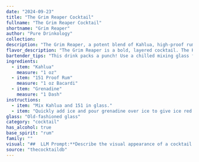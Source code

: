 ```yaml
---
date: "2024-09-23"
title: "The Grim Reaper Cocktail"
fullname: "The Grim Reaper Cocktail"
shortname: "Grim Reaper"
author: "Pure Drinkology"
collection:
description: "The Grim Reaper, a potent blend of Kahlua, high-proof rum, and grenadine, is a member of the Coffee Cocktail family.  While its exact origin is unclear, its combination of sweet, bitter, and boozy notes likely emerged from the early 20th century, a time when coffee-based drinks were gaining popularity. "
flavor_description: "The Grim Reaper is a bold, layered cocktail. The Kahlua brings a rich, coffee-forward sweetness, while the 151 Proof Rum provides a fiery, almost smoky kick. The Grenadine adds a touch of tart sweetness and a vibrant red hue. Expect a complex flavor profile that is both intensely sweet and surprisingly smooth, with a lingering warmth that lingers long after the last sip.  "
bartender_tips: "This drink packs a punch! Use a chilled mixing glass for a super-cold serve. Measure carefully – a little 151 goes a long way! Shake with ice and strain into a chilled coupe or martini glass.  For a layered effect, gently pour grenadine over ice after shaking.  Serve with a cherry, and a warning – it's strong! "
ingredients:
  - item: "Kahlua"
    measure: "1 oz"
  - item: "151 Proof Rum"
    measure: "1 oz Bacardi"
  - item: "Grenadine"
    measure: "1 Dash"
instructions:
  - item: "Mix Kahlua and 151 in glass."
  - item: "Quickly add ice and pour grenadine over ice to give ice red tint."
glass: "Old-fashioned glass"
category: "cocktail"
has_alcohol: true
base_spirit: "rum"
family: ""
visual: "##  LLM Prompt:**Describe the visual appearance of a cocktail called Grim Reaper using the following ingredients:*** **Kahlua:** A dark coffee liqueur, rich and syrupy, with a deep brown color.* **151 Proof Rum:** A high-proof rum, clear and potent, with a slightly oily texture.* **Grenadine:** A sweet and tart pomegranate syrup, with a vibrant red color.**The cocktail should be layered, showcasing each ingredient's distinct color and texture. Consider the following:*** **How would the layers separate?*** **Would there be any mixing at the edges?*** **What would the overall color profile be?*** **How would the lighting affect the appearance?****Remember to use vivid language and imagery to create a memorable and descriptive representation of this unique cocktail.** "
source: "thecocktaildb"
---
```


